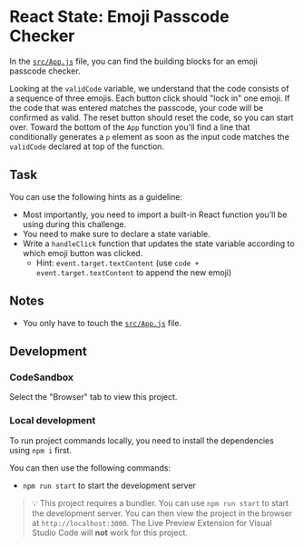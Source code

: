 # React State: Emoji Passcode Checker

In the [`src/App.js`](./src/App.js) file, you can find the building blocks for an emoji passcode checker.

Looking at the `validCode` variable, we understand that the code consists of a sequence of three emojis. Each button click should "lock in" one emoji. If the code that was entered matches the passcode, your code will be confirmed as valid. The reset button should reset the code, so you can start over. Toward the bottom of the `App` function you'll find a line that conditionally generates a `p` element as soon as the input code matches the `validCode` declared at top of the function.

## Task

You can use the following hints as a guideline:

- Most importantly, you need to import a built-in React function you'll be using during this challenge.
- You need to make sure to declare a state variable.
- Write a `handleClick` function that updates the state variable according to which emoji button was clicked.
  - Hint: `event.target.textContent` (use `code + event.target.textContent` to append the new emoji)

## Notes

- You only have to touch the [`src/App.js`](./src/App.js) file.

## Development

### CodeSandbox

Select the "Browser" tab to view this project.

### Local development

To run project commands locally, you need to install the dependencies using `npm i` first.

You can then use the following commands:

- `npm run start` to start the development server

> 💡 This project requires a bundler. You can use `npm run start` to start the development server. You can then view the project in the browser at `http://localhost:3000`. The Live Preview Extension for Visual Studio Code will **not** work for this project.
